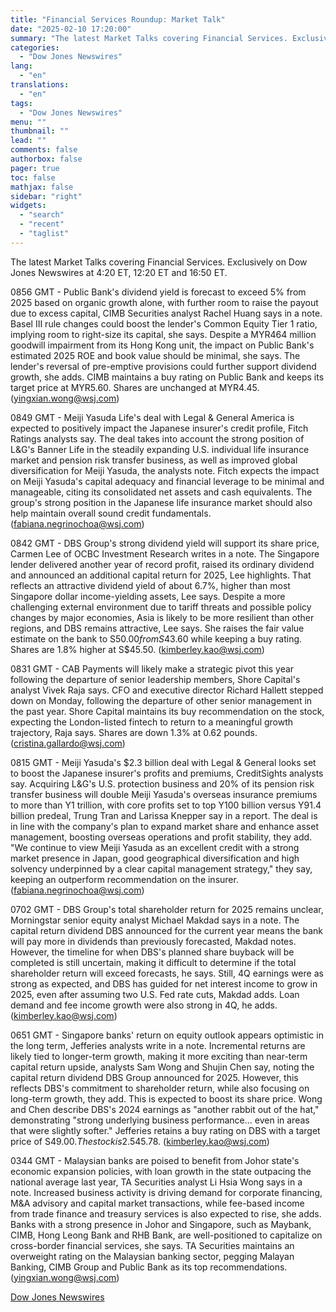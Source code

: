 ```yaml
---
title: "Financial Services Roundup: Market Talk"
date: "2025-02-10 17:20:00"
summary: "The latest Market Talks covering Financial Services. Exclusively on Dow Jones Newswires at 4:20 ET, 12:20 ET and 16:50 ET.0856 GMT - Public Bank's dividend yield is forecast to exceed 5% from 2025 based on organic growth alone, with further room to raise the payout due to excess capital, CIMB..."
categories:
  - "Dow Jones Newswires"
lang:
  - "en"
translations:
  - "en"
tags:
  - "Dow Jones Newswires"
menu: ""
thumbnail: ""
lead: ""
comments: false
authorbox: false
pager: true
toc: false
mathjax: false
sidebar: "right"
widgets:
  - "search"
  - "recent"
  - "taglist"
---
```


The latest Market Talks covering Financial Services. Exclusively on Dow Jones Newswires at 4:20 ET, 12:20 ET and 16:50 ET.

0856 GMT - Public Bank's dividend yield is forecast to exceed 5% from 2025 based on organic growth alone, with further room to raise the payout due to excess capital, CIMB Securities analyst Rachel Huang says in a note. Basel III rule changes could boost the lender's Common Equity Tier 1 ratio, implying room to right-size its capital, she says. Despite a MYR464 million goodwill impairment from its Hong Kong unit, the impact on Public Bank's estimated 2025 ROE and book value should be minimal, she says. The lender's reversal of pre-emptive provisions could further support dividend growth, she adds. CIMB maintains a buy rating on Public Bank and keeps its target price at MYR5.60. Shares are unchanged at MYR4.45. (yingxian.wong@wsj.com)

0849 GMT - Meiji Yasuda Life's deal with Legal & General America is expected to positively impact the Japanese insurer's credit profile, Fitch Ratings analysts say. The deal takes into account the strong position of L&G's Banner Life in the steadily expanding U.S. individual life insurance market and pension risk transfer business, as well as improved global diversification for Meiji Yasuda, the analysts note. Fitch expects the impact on Meiji Yasuda's capital adequacy and financial leverage to be minimal and manageable, citing its consolidated net assets and cash equivalents. The group's strong position in the Japanese life insurance market should also help maintain overall sound credit fundamentals. (fabiana.negrinochoa@wsj.com)

0842 GMT - DBS Group's strong dividend yield will support its share price, Carmen Lee of OCBC Investment Research writes in a note. The Singapore lender delivered another year of record profit, raised its ordinary dividend and announced an additional capital return for 2025, Lee highlights. That reflects an attractive dividend yield of about 6.7%, higher than most Singapore dollar income-yielding assets, Lee says. Despite a more challenging external environment due to tariff threats and possible policy changes by major economies, Asia is likely to be more resilient than other regions, and DBS remains attractive, Lee says. She raises the fair value estimate on the bank to S$50.00 from S$43.60 while keeping a buy rating. Shares are 1.8% higher at S$45.50. (kimberley.kao@wsj.com)

0831 GMT - CAB Payments will likely make a strategic pivot this year following the departure of senior leadership members, Shore Capital's analyst Vivek Raja says. CFO and executive director Richard Hallett stepped down on Monday, following the departure of other senior management in the past year. Shore Capital maintains its buy recommendation on the stock, expecting the London-listed fintech to return to a meaningful growth trajectory, Raja says. Shares are down 1.3% at 0.62 pounds. (cristina.gallardo@wsj.com)

0815 GMT - Meiji Yasuda's $2.3 billion deal with Legal & General looks set to boost the Japanese insurer's profits and premiums, CreditSights analysts say. Acquiring L&G's U.S. protection business and 20% of its pension risk transfer business will double Meiji Yasuda's overseas insurance premiums to more than Y1 trillion, with core profits set to top Y100 billion versus Y91.4 billion predeal, Trung Tran and Larissa Knepper say in a report. The deal is in line with the company's plan to expand market share and enhance asset management, boosting overseas operations and profit stability, they add. "We continue to view Meiji Yasuda as an excellent credit with a strong market presence in Japan, good geographical diversification and high solvency underpinned by a clear capital management strategy," they say, keeping an outperform recommendation on the insurer. (fabiana.negrinochoa@wsj.com)

0702 GMT - DBS Group's total shareholder return for 2025 remains unclear, Morningstar senior equity analyst Michael Makdad says in a note. The capital return dividend DBS announced for the current year means the bank will pay more in dividends than previously forecasted, Makdad notes. However, the timeline for when DBS's planned share buyback will be completed is still uncertain, making it difficult to determine if the total shareholder return will exceed forecasts, he says. Still, 4Q earnings were as strong as expected, and DBS has guided for net interest income to grow in 2025, even after assuming two U.S. Fed rate cuts, Makdad adds. Loan demand and fee income growth were also strong in 4Q, he adds. (kimberley.kao@wsj.com)

0651 GMT - Singapore banks' return on equity outlook appears optimistic in the long term, Jefferies analysts write in a note. Incremental returns are likely tied to longer-term growth, making it more exciting than near-term capital return upside, analysts Sam Wong and Shujin Chen say, noting the capital return dividend DBS Group announced for 2025. However, this reflects DBS's commitment to shareholder return, while also focusing on long-term growth, they add. This is expected to boost its share price. Wong and Chen describe DBS's 2024 earnings as "another rabbit out of the hat," demonstrating "strong underlying business performance... even in areas that were slightly softer." Jefferies retains a buy rating on DBS with a target price of S$49.00. The stock is 2.5% higher at S$45.78. (kimberley.kao@wsj.com)

0344 GMT - Malaysian banks are poised to benefit from Johor state's economic expansion policies, with loan growth in the state outpacing the national average last year, TA Securities analyst Li Hsia Wong says in a note. Increased business activity is driving demand for corporate financing, M&A advisory and capital market transactions, while fee-based income from trade finance and treasury services is also expected to rise, she adds. Banks with a strong presence in Johor and Singapore, such as Maybank, CIMB, Hong Leong Bank and RHB Bank, are well-positioned to capitalize on cross-border financial services, she says. TA Securities maintains an overweight rating on the Malaysian banking sector, pegging Malayan Banking, CIMB Group and Public Bank as its top recommendations. (yingxian.wong@wsj.com)

[Dow Jones Newswires](https://www.tradingview.com/news/DJN_DN20250210002193:0/)
